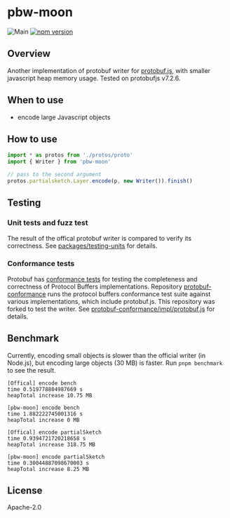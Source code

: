 # pbw-moon

![Main](https://github.com/hpp2334/pbw-moon/actions/workflows/main.yml/badge.svg)
[![npm version](https://badge.fury.io/js/pbw-moon.svg)](https://badge.fury.io/js/pbw-moon)

Overview
----

Another implementation of protobuf writer for [protobuf.js](https://github.com/protobufjs/protobuf.js), with smaller javascript heap memory usage. Tested on protobufjs v7.2.6.

When to use
----

- encode large Javascript objects

How to use
----

```ts
import * as protos from './protos/proto'
import { Writer } from 'pbw-moon'

// pass to the second argument
protos.partialsketch.Layer.encode(p, new Writer()).finish()
```

Testing
----

### Unit tests and fuzz test

The result of the offical protobuf writer is compared to verify its correctness. See [packages/testing-units](packages/testing-units) for details.

### Conformance tests

Protobuf has [conformance tests](https://github.com/protocolbuffers/protobuf/tree/main/conformance) for testing the completeness and correctness of Protocol Buffers implementations. Repository [protobuf-conformance](https://github.com/bufbuild/protobuf-conformance.git) runs the protocol buffers conformance test suite against various implementations, which include protobuf.js. This repository was forked to test the writer. See [protobuf-conformance/impl/protobuf.js](protobuf-conformance/impl/protobuf.js) for details.

Benchmark
----

Currently, encoding small objects is slower than the official writer (in Node.js), but encoding large objects (30 MB) is faster. Run `pnpm benchmark` to see the result.

```log
[Offical] encode bench
time 0.519778804987669 s
heapTotal increase 10.75 MB

[pbw-moon] encode bench
time 1.882222745001316 s
heapTotal increase 0 MB

[Offical] encode partialSketch
time 0.9394721720218658 s
heapTotal increase 318.75 MB

[pbw-moon] encode partialSketch
time 0.30044887098670003 s
heapTotal increase 8.25 MB
```

License
----
Apache-2.0
